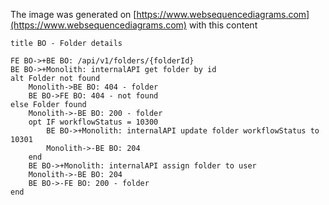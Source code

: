 The image was generated on [https://www.websequencediagrams.com](https://www.websequencediagrams.com)
with this content

```
title BO - Folder details

FE BO->+BE BO: /api/v1/folders/{folderId}
BE BO->+Monolith: internalAPI get folder by id
alt Folder not found
    Monolith->BE BO: 404 - folder
    BE BO->FE BO: 404 - not found
else Folder found
    Monolith->-BE BO: 200 - folder
    opt IF workflowStatus = 10300
        BE BO->+Monolith: internalAPI update folder workflowStatus to 10301
        Monolith->-BE BO: 204 
    end
    BE BO->+Monolith: internalAPI assign folder to user
    Monolith->-BE BO: 204
    BE BO->-FE BO: 200 - folder
end
```
